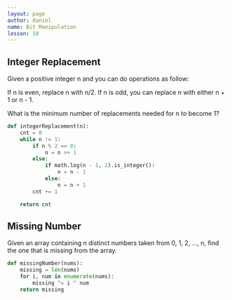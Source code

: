 ```yaml
---
layout: page
author: daniel
name: Bit Manipulation
lesson: 10
---
```

## Integer Replacement
Given a positive integer n and you can do operations as follow:
 
If n is even, replace n with n/2.
If n is odd, you can replace n with either n + 1 or n - 1.
 
What is the minimum number of replacements needed for n to become 1?

````python
def integerReplacement(n):
    cnt = 0
    while n != 1:
        if n % 2 == 0:
            n = n >> 1
        else:
            if math.log(n - 1, 2).is_integer():
                n = n - 1
            else:
                n = n + 1
        cnt += 1

    return cnt
````

## Missing Number
Given an array containing n distinct numbers taken from 0, 1, 2, ..., n, find the one that is missing from the array.
````python
def missingNumber(nums):
    missing = len(nums)
    for i, num in enumerate(nums):
        missing ^= i ^ num
    return missing
````
